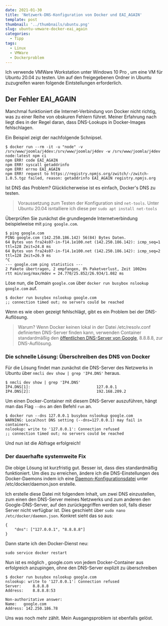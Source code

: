 ```yaml
---
date: 2021-01-30
title: 'Netzwerk-DNS-Konfiguration von Docker und EAI_AGAIN'
template: post
thumbnail: '../thumbnails/ubuntu.png'
slug: ubuntu-vmware-docker-eai_again
categories:
  - Tipp
tags:
  - Linux
  - VMWare
  - Dockerproblem
---
```


Ich verwende VMWare Workstation unter Windows 10 Pro , um eine VM für Ubuntu 20.04 zu testen. Um auf den freigegebenen Ordner in Ubuntu zuzugreifen waren folgende Eintstellungen erforderlich.

## Der Fehler EAI_AGAIN

Manchmal funktioniert die Internet-Verbindung von Docker nicht richtig, was zu einer Reihe von obskuren Fehlern führet. Meiner Erfahrung nach liegt dies in der Regel daran, dass DNS-Lookups in Docker-Images fehlschlagen.

Ein Beispiel zeigt der nachfolgende Schnipsel.

```
$ docker run --rm -it -u "node" -v /srv/www/joomla/j4dev:/srv/www/joomla/j4dev -w /srv/www/joomla/j4dev node:latest npm ci
npm ERR! code EAI_AGAIN
npm ERR! syscall getaddrinfo
npm ERR! errno EAI_AGAIN
npm ERR! request to https://registry.npmjs.org/zwitch/-/zwitch-1.0.5.tgz failed, reason: getaddrinfo EAI_AGAIN registry.npmjs.org
```

Ist DNS das Problem?
Glücklicherweise ist es einfach, Docker's DNS zu testen.

> Voraussetzung zum Testen der Konfiguration sind `net-tools`. Unter Ubuntu 20.04 isntalliere ich diese per `sudo apt install net-tools`

Überprüfen Sie zunächst die grundlegende Internetverbindung beispielweise mit `ping google.com`.

```
$ ping google.com
PING google.com (142.250.186.142) 56(84) Bytes Daten.
64 Bytes von fra24s07-in-f14.1e100.net (142.250.186.142): icmp_seq=1 ttl=128 Zeit=24.8 ms
64 Bytes von fra24s07-in-f14.1e100.net (142.250.186.142): icmp_seq=2 ttl=128 Zeit=26.9 ms
^C
--- google.com ping statistics ---
2 Pakete übertragen, 2 empfangen, 0% Paketverlust, Zeit 1002ms
rtt min/avg/max/mdev = 24.770/25.852/26.934/1.082 ms
```

Löse nun, die Domain `google.com` über `docker run busybox nslookup google.com` auf.

```
$ docker run busybox nslookup google.com
;; connection timed out; no servers could be reached
```

Wenn es wie oben gezeigt fehlschlägt, gibt es ein Problem bei der DNS-Auflösung.

> Warum? Wenn Docker keinen lokal in der Datei /etc/resolv.conf definierten DNS-Server finden kann, verwenden Container standardmäßig den [öffentlichen DNS-Server von Google](https://developers.google.com/speed/public-dns/), 8.8.8.8, zur DNS-Auflösung.

### Die schnelle Lösung: Überschreiben des DNS von Docker

Für die Lösung findet man zunächst die DNS-Server des Netzwerks in Ubuntu über `nmcli dev show | grep 'IP4.DNS'` heraus.

```
$ nmcli dev show | grep 'IP4.DNS'
IP4.DNS[1]:                             127.0.0.1
IP4.DNS[2]:                             192.168.209.2
```

Um einen Docker-Container mit diesem DNS-Server auszuführen, hängt man das Flag `--dns` an den Befehl `run` an.

```
$ docker run --dns 127.0.0.1 busybox nslookup google.com
WARNING: Localhost DNS setting (--dns=127.0.0.1) may fail in containers.
nslookup: write to '127.0.0.1': Connection refused
;; connection timed out; no servers could be reached
```

Und nun ist die Abfrage erfolgreich!

### Der dauerhafte systemweite Fix

Die obige Lösung ist kurzfristig gut. Besser ist, dass dies standardmäßig funktioniert.
Um dies zu erreichen, ändere ich die DNS-Einstellungen des Docker-Daemons indem ich eine [Daemon-Konfigurationsdatei](https://docs.docker.com/engine/reference/commandline/dockerd/#/daemon-configuration-file) unter /etc/docker/daemon.json erstelle.

Ich erstelle diese Datei mit folgendem Inhalt, um zwei DNS einzustellen, zum einen den DNS-Server meines Netzwerks und zum anderen den Google-DNS-Server, auf den zurückgegriffen werden soll, falls dieser Server nicht verfügbar ist. Dies geschieht über `sudo nano /etc/docker/daemon.json`. Konkret sieht das so aus:

```
{
    "dns": ["127.0.0.1", "8.8.8.8"]
}
```

Dann starte ich den Docker-Dienst neu:

```
sudo service docker restart
```

Nun ist es möglich , google.com von jedem Docker-Container aus erfolgreich anzupingen, ohne den DNS-Server explizit zu überschreiben

```
$ docker run busybox nslookup google.com
nslookup: write to '127.0.0.1': Connection refused
Server:		8.8.8.8
Address:	8.8.8.8:53

Non-authoritative answer:
Name:	google.com
Address: 142.250.186.78
```

Uns was noch mehr zählt. Mein Ausgangsproblem ist ebenfalls gelöst.
